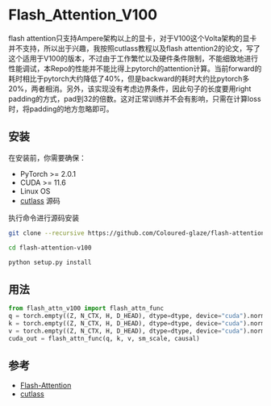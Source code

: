# Flash_Attention_V100

flash attention只支持Ampere架构以上的显卡，对于V100这个Volta架构的显卡并不支持，所以出于兴趣，我按照cutlass教程以及flash attention2的论文，写了这个适用于V100的版本，不过由于工作繁忙以及硬件条件限制，不能细致地进行性能调试，本Repo的性能并不能比得上pytorch的attention计算。当前forward的耗时相比于pytorch大约降低了40%，但是backward的耗时大约比pytorch多20%，两者相消。另外，该实现没有考虑边界条件，因此句子的长度要用right padding的方式，pad到32的倍数。这对正常训练并不会有影响，只需在计算loss时，将padding的地方忽略即可。

## 安装

在安装前，你需要确保：

- PyTorch >= 2.0.1
- CUDA >= 11.6
- Linux OS
- [cutlass](https://github.com/NVIDIA/cutlass) 源码

执行命令进行源码安装

```bash
git clone --recursive https://github.com/Coloured-glaze/flash-attention-v100 --depth 1

cd flash-attention-v100

python setup.py install
```

## 用法

```python
from flash_attn_v100 import flash_attn_func
q = torch.empty((Z, N_CTX, H, D_HEAD), dtype=dtype, device="cuda").normal_(mean=0., std=1).requires_grad_()
k = torch.empty((Z, N_CTX, H, D_HEAD), dtype=dtype, device="cuda").normal_(mean=0., std=1).requires_grad_()
v = torch.empty((Z, N_CTX, H, D_HEAD), dtype=dtype, device="cuda").normal_(mean=0., std=1).requires_grad_()
cuda_out = flash_attn_func(q, k, v, sm_scale, causal)
```

## 参考

- [Flash-Attention](https://github.com/Dao-AILab/flash-attention)
- [cutlass](https://github.com/NVIDIA/cutlass)
